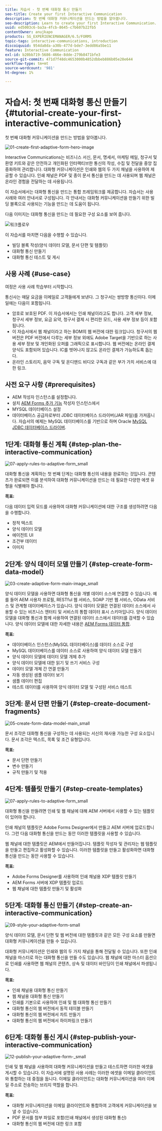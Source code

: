 ```yaml
---
title: 자습서 - 첫 번째 대화형 통신 만들기
seo-title: Create your first Interactive Communication
description: 첫 번째 대화형 커뮤니케이션을 만드는 방법을 알아봅니다.
seo-description: Learn to create your first Interactive Communication.
uuid: ed5003c6-ba3a-4fcb-8645-c7b607b22fb5
contentOwner: anujkapo
products: SG_EXPERIENCEMANAGER/6.5/FORMS
topic-tags: interactive-communications, introduction
discoiquuid: 954da8da-a30b-477d-bde7-3edd86a5be11
feature: Interactive Communication
exl-id: b20bb719-5686-466e-8dde-279b8471bfe3
source-git-commit: 471d7f48dc4653000b4852dbbeb886b05e28e644
workflow-type: tm+mt
source-wordcount: '981'
ht-degree: 1%

---
```


# 자습서: 첫 번째 대화형 통신 만들기 {#tutorial-create-your-first-interactive-communication}

첫 번째 대화형 커뮤니케이션을 만드는 방법을 알아봅니다.

![01-create-first-adaptive-form-hero-image](assets/01-create-first-adaptive-form-hero-image.png)

Interactive Communications는 비즈니스 서신, 문서, 명세서, 마케팅 메일, 청구서 및 환영 키트와 같은 안전하고 개인화된 인터랙티브한 통신의 작성, 수집 및 전달을 중앙 집중화하여 관리합니다. 대화형 커뮤니케이션은 인쇄와 웹의 두 가지 채널을 사용하여 제공할 수 있습니다. 인쇄 채널은 PDF 및 종이 문서 통신을 만드는 데 사용되며 웹 채널은 온라인 경험을 전달하는 데 사용됩니다.

이 자습서에서는 대화형 통신을 만드는 통합 프레임워크를 제공합니다. 자습서는 사용 사례와 여러 안내서로 구성됩니다. 각 안내서는 대화형 커뮤니케이션을 만들기 위한 빌딩 블록으로 사용되는 기능을 만드는 데 도움이 됩니다.

다음 이미지는 대화형 통신을 만드는 데 필요한 구성 요소를 보여 줍니다.

![워크플로우](assets/workflow.gif)

이 자습서를 마치면 다음을 수행할 수 있습니다.

* 빌딩 블록 작성(양식 데이터 모델, 문서 단편 및 템플릿)
* 대화형 통신 만들기
* 대화형 통신 테스트 및 게시

## 사용 사례 {#use-case}

여정은 사용 사례 학습부터 시작합니다.

통신사는 매달 요금을 이메일로 고객들에게 보낸다. 그 청구서는 쌍방향 통신이다. 이메일에는 다음이 포함됩니다.

* 암호로 보호된 PDF. 이 자습서에서는 인쇄 채널이라고도 합니다. 고객 세부 정보, 청구서 세부 정보, 요금 요약, 청구서 결제 시 편리한 모드, 사용 세부 정보 등이 포함됩니다.
* 이 자습서에서 웹 채널이라고 하는 BOM의 웹 버전에 대한 링크입니다. 청구서의 웹 버전은 PDF 버전에서 다루는 세부 정보 외에도 Adobe Target을 기반으로 하는 사용 세부 정보 및 개인화된 오퍼를 그래픽으로 표시합니다. 웹 버전에는 온라인 결제 양식도 포함되어 있습니다. IC를 벗어나지 않고도 온라인 결제가 가능하도록 돕는다.
* 온라인 스토리지, 음악 구독 및 온디맨드 비디오 구독과 같은 부가 가치 서비스에 대한 링크.

## 사전 요구 사항 {#prerequisites}

* AEM 작성자 인스턴스를 설정합니다.
* 설치 [AEM Forms 추가 기능](/help/forms/using/installing-configuring-aem-forms-osgi.md) 작성자 인스턴스에서
* MYSQL 데이터베이스 설정
* 데이터베이스 공급자로부터 JDBC 데이터베이스 드라이버(JAR 파일)를 가져옵니다. 자습서의 예제는 MySQL 데이터베이스를 기반으로 하며 Oracle [MySQL JDBC 데이터베이스 드라이버](https://dev.mysql.com/downloads/connector/j/5.1.html).

## 1단계: 대화형 통신 계획 {#step-plan-the-interactive-communication}

![07-apply-rules-to-adaptive-form_small](assets/07-apply-rules-to-adaptive-form_small.png)

대화형 통신을 계획하는 첫 번째 단계는 대화형 통신의 내용을 완료하는 것입니다. 콘텐츠가 완료되면 이를 분석하여 대화형 커뮤니케이션을 만드는 데 필요한 다양한 에셋 유형을 식별해야 합니다.

**목표:**

다음 데이터 입력 모드를 사용하여 대화형 커뮤니케이션에 대한 구조를 생성하려면 다음을 수행합니다.

* 정적 텍스트
* 양식 데이터 모델
* 에이전트 UI
* 조건부 데이터
* 이미지

[ ](/help/forms/using/planning-interactive-communications.md)

## 2단계: 양식 데이터 모델 만들기 {#step-create-form-data-model}

![03-create-adaptive-form-main-image_small](assets/03-create-adaptive-form-main-image_small.png)

양식 데이터 모델을 사용하면 대화형 통신을 개별 데이터 소스에 연결할 수 있습니다. 예를 들어 AEM 사용자 프로필, RESTful 웹 서비스, SOAP 기반 웹 서비스, OData 서비스 및 관계형 데이터베이스가 있습니다. 양식 데이터 모델은 연결된 데이터 소스에서 사용할 수 있는 비즈니스 엔터티 및 서비스의 통합 데이터 표시 스키마입니다. 양식 데이터 모델을 대화형 통신과 함께 사용하여 연결된 데이터 소스에서 데이터를 검색할 수 있습니다. 양식 데이터 모델에 대한 자세한 내용은 [AEM Forms 데이터 통합](/help/forms/using/data-integration.md).

**목표:**

* 데이터베이스 인스턴스(MySQL 데이터베이스)를 데이터 소스로 구성
* MySQL 데이터베이스를 데이터 소스로 사용하여 양식 데이터 모델 만들기
* 양식 데이터 모델에 데이터 모델 개체 추가
* 양식 데이터 모델에 대한 읽기 및 쓰기 서비스 구성
* 데이터 모델 개체 간 연결 만들기
* 자동 생성된 샘플 데이터 보기
* 샘플 데이터 편집
* 테스트 데이터를 사용하여 양식 데이터 모델 및 구성된 서비스 테스트

[ ](/help/forms/using/create-form-data-model0.md)

## 3단계: 문서 단편 만들기 {#step-create-document-fragments}

![05-create-form-data-model-main_small](assets/05-create-form-data-model-main_small.png)

문서 조각은 대화형 통신을 구성하는 데 사용되는 서신의 재사용 가능한 구성 요소입니다. 문서 조각은 텍스트, 목록 및 조건 유형입니다.

**목표:**

* 문서 단편 만들기
* 변수 만들기
* 규칙 만들기 및 적용

[ ](/help/forms/using/create-document-fragments.md)

## 4단계: 템플릿 만들기 {#step-create-templates}

![07-apply-rules-to-adaptive-form_small](assets/07-apply-rules-to-adaptive-form_small.png)

대화형 통신을 만들려면 인쇄 및 웹 채널에 대해 AEM 서버에서 사용할 수 있는 템플릿이 있어야 합니다.

인쇄 채널의 템플릿은 Adobe Forms Designer에서 만들고 AEM 서버에 업로드합니다. 그런 다음 대화형 통신을 만드는 동안 이러한 템플릿을 사용할 수 있습니다.

웹 채널에 대한 템플릿은 AEM에서 만들어집니다. 템플릿 작성자 및 관리자는 웹 템플릿을 만들고 편집하고 활성화할 수 있습니다. 이러한 템플릿을 만들고 활성화하면 대화형 통신을 만드는 동안 사용할 수 있습니다.

**목표:**

* Adobe Forms Designer를 사용하여 인쇄 채널용 XDP 템플릿 만들기
* AEM Forms 서버에 XDP 템플릿 업로드
* 웹 채널에 대한 템플릿 만들기 및 활성화

[ ](/help/forms/using/create-templates-print-web.md)

## 5단계: 대화형 통신 만들기 {#step-create-an-interactive-communication}

![09-style-your-adaptive-form-small](assets/09-style-your-adaptive-form-small.png)

양식 데이터 모델, 문서 단편 및 웹 버전에 대한 템플릿과 같은 모든 구성 요소를 만들면 대화형 커뮤니케이션을 만들 수 있습니다.

대화형 커뮤니케이션은 인쇄와 웹의 두 가지 채널을 통해 전달될 수 있습니다. 또한 인쇄 채널을 마스터로 하는 대화형 통신을 만들 수도 있습니다. 웹 채널에 대한 마스터 옵션으로 인쇄를 사용하면 웹 채널의 콘텐츠, 상속 및 데이터 바인딩이 인쇄 채널에서 파생됩니다.

**목표:**

* 인쇄 채널용 대화형 통신 만들기
* 웹 채널용 대화형 통신 만들기
* 인쇄를 기본으로 사용하여 인쇄 및 웹 대화형 통신 만들기
* 대화형 통신의 웹 버전에서 동적 테이블 만들기
* 대화형 통신의 웹 버전에서 차트 만들기
* 대화형 통신의 웹 버전에서 하이퍼링크 만들기

[ ](/help/forms/using/create-interactive-communication0.md)

## 6단계: 대화형 통신 게시 {#step-publish-your-interactive-communication}

![12-publish-your-adaptive-form-_small](assets/12-publish-your-adaptive-form-_small.png)

인쇄 및 웹 채널을 사용하여 대화형 커뮤니케이션을 만들고 테스트하면 이러한 에셋을 게시할 수 있습니다. 이 자습서에 설명된 사용 사례는 이러한 에셋을 이메일 클라이언트와 통합하는 데 중점을 둡니다. 이메일 클라이언트는 대화형 커뮤니케이션을 여러 이메일 주소로 전송하는 브리지 역할을 합니다.

**목표:**

* 대화형 커뮤니케이션을 이메일 클라이언트와 통합하여 고객에게 커뮤니케이션을 보낼 수 있습니다.
* PDF 문서를 첨부 파일로 포함(인쇄 채널에서 생성된 대화형 통신)
* 대화형 통신의 웹 버전에 대한 링크 포함
